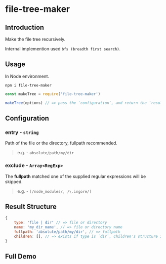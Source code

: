 # file-tree-maker

## Introduction

Make the file tree recursively. 

Internal implemention used `bfs (breadth first search)`.

## Usage

In Node environment.

`npm i file-tree-maker`

```js
const makeTree = require('file-tree-maker')

makeTree(options) // => pass the `configuration`, and return the `result`, see next.

```
## Configuration

### entry - `string` 

Path of the file or the directory, fullpath recommended.

> e.g. - `absolute/path/my/dir`

### exclude - `Array<RegExp>`

The **fullpath** matched one of the supplied regular expressions will be skipped.

> e.g. - `[/node_modules/, /\.ingore/]`

## Result Structure

```js
{
    type: 'file | dir' // => file or directory
    name: 'my_dir_name', // => file or directory name
    fullpath: 'absolute/path/my/dir', // => fullpath
    children: [], // => exists if type is `dir`, children's structure is same as parent's.
}
```

## Full Demo

